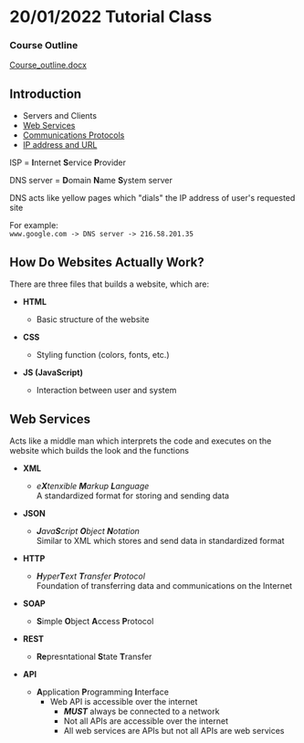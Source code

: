 # __20/01/2022 Tutorial Class__  
  
### __Course Outline__
[Course_outline.docx](https://github.com/m4karoni/Internet-Web-Development/files/7901768/Course_outline.docx)  
  
## __Introduction__
  
- Servers and Clients
- [Web Services](#Web-Services)
- [Communications Protocols](#Communications-Protocols)
- [IP address and URL](#IP-address-and-URL)
  
ISP = **I**nternet **S**ervice **P**rovider  
  
DNS server = **D**omain **N**ame **S**ystem server  
  
DNS acts like yellow pages which "dials" the IP address of user's requested site

For example:  
`www.google.com -> DNS server -> 216.58.201.35`  
  
  
## __How Do Websites Actually Work?__
There are three files that builds a website, which are:  
- __HTML__  
  - Basic structure of the website  
  
- __CSS__  
  - Styling function (colors, fonts, etc.)  
  
- __JS (**J**ava**S**cript)__  
  - Interaction between user and system  
  
  
## __Web Services__  
  
Acts like a middle man which interprets the code and executes on the website which builds the look and the functions
  
- __XML__
  - _e**X**tenxible **M**arkup **L**anguage_  
   A standardized format for storing and sending data  
   
- __JSON__
  - _**J**ava**S**cript **O**bject **N**otation_  
    Similar to XML which stores and send data in standardized format  
  
- __HTTP__
  - _**H**yper**T**ext **T**ransfer **P**rotocol_  
    Foundation of transferring data and communications on the Internet  

- __SOAP__
  - **S**imple **O**bject **A**ccess **P**rotocol

- __REST__
  - **Re**presntational **S**tate **T**ransfer

- __API__
  - **A**pplication **P**rogramming **I**nterface  
    - Web API is accessible over the internet
      - **_MUST_** always be connected to a network
      - Not all APIs are accessible over the internet
      - All web services are APIs but not all APIs are web services
